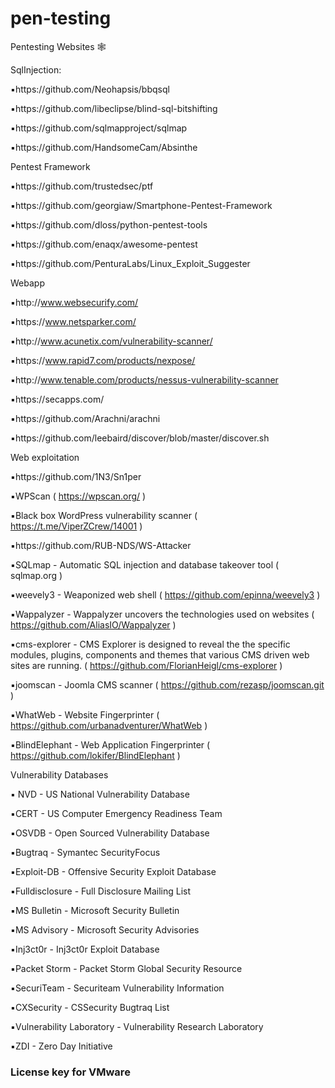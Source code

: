 # pen-testing

Pentesting Websites 🕸

 SqlInjection:

▪️https://github.com/Neohapsis/bbqsql

▪️https://github.com/libeclipse/blind-sql-bitshifting

▪️https://github.com/sqlmapproject/sqlmap

▪️https://github.com/HandsomeCam/Absinthe

Pentest Framework

▪️https://github.com/trustedsec/ptf

▪️https://github.com/georgiaw/Smartphone-Pentest-Framework

▪️https://github.com/dloss/python-pentest-tools

▪️https://github.com/enaqx/awesome-pentest

▪️https://github.com/PenturaLabs/Linux_Exploit_Suggester

Webapp

▪️http://www.websecurify.com/

▪️https://www.netsparker.com/

▪️http://www.acunetix.com/vulnerability-scanner/

▪️https://www.rapid7.com/products/nexpose/

▪️http://www.tenable.com/products/nessus-vulnerability-scanner

▪️https://secapps.com/

▪️https://github.com/Arachni/arachni

▪️https://github.com/leebaird/discover/blob/master/discover.sh

 Web exploitation

▪️https://github.com/1N3/Sn1per

▪️WPScan ( https://wpscan.org/ )

▪️Black box WordPress vulnerability scanner ( https://t.me/ViperZCrew/14001 )

▪️https://github.com/RUB-NDS/WS-Attacker

▪️SQLmap - Automatic SQL injection and database takeover tool ( sqlmap.org )

▪️weevely3 - Weaponized web shell ( https://github.com/epinna/weevely3 )

▪️Wappalyzer - Wappalyzer uncovers the technologies used on websites ( https://github.com/AliasIO/Wappalyzer )

▪️cms-explorer - CMS Explorer is designed to reveal the the specific modules, plugins, components and themes that various CMS driven web sites are running. ( https://github.com/FlorianHeigl/cms-explorer )

▪️joomscan - Joomla CMS scanner ( https://github.com/rezasp/joomscan.git )

▪️WhatWeb - Website Fingerprinter ( https://github.com/urbanadventurer/WhatWeb )

▪️BlindElephant - Web Application Fingerprinter ( https://github.com/lokifer/BlindElephant )

Vulnerability Databases

▪️ NVD - US National Vulnerability Database

▪️CERT - US Computer Emergency Readiness Team

▪️OSVDB - Open Sourced Vulnerability Database

▪️Bugtraq - Symantec SecurityFocus

▪️Exploit-DB - Offensive Security Exploit Database

▪️Fulldisclosure - Full Disclosure Mailing List

▪️MS Bulletin - Microsoft Security Bulletin

▪️MS Advisory - Microsoft Security Advisories

▪️Inj3ct0r - Inj3ct0r Exploit Database

▪️Packet Storm - Packet Storm Global Security Resource

▪️SecuriTeam - Securiteam Vulnerability Information

▪️CXSecurity - CSSecurity Bugtraq List

▪️Vulnerability Laboratory - Vulnerability Research Laboratory

▪️ZDI - Zero Day Initiative


### License key for VMware
